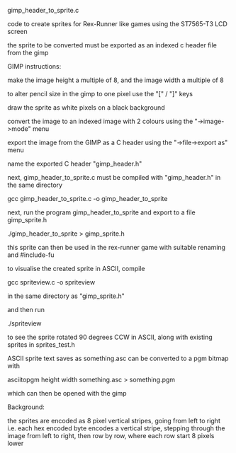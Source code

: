 gimp_header_to_sprite.c

code to create sprites for Rex-Runner like games using the ST7565-T3 LCD screen

the sprite to be converted must be exported as an indexed c header file from the gimp

GIMP instructions:

make the image height a multiple of 8, and the image width a multiple of 8

to alter pencil size in the gimp to one pixel use the "[" / "]" keys

draw the sprite as white pixels on a black background

convert the image to an indexed image with 2 colours using the "->image->mode" menu

export the image from the GIMP as a C header using the "->file->export as"  menu

name the exported C header "gimp_header.h"

next, gimp_header_to_sprite.c must be compiled with "gimp_header.h" in the same directory

gcc gimp_header_to_sprite.c -o gimp_header_to_sprite

next, run the program gimp_header_to_sprite and export to a file gimp_sprite.h

./gimp_header_to_sprite > gimp_sprite.h

this sprite can then be used in the rex-runner game with suitable renaming and #include-fu

to visualise the created sprite in ASCII, compile

gcc spriteview.c -o spriteview

in the same directory as "gimp_sprite.h"

and then run 

./spriteview

to see the sprite rotated 90 degrees CCW in ASCII, along with existing sprites in sprites_test.h

ASCII sprite text saves as something.asc can be converted to a pgm bitmap with

asciitopgm height width something.asc > something.pgm

which can then be opened with the gimp

Background:

the sprites are encoded as 8 pixel vertical stripes, going from left to right
i.e. each hex encoded byte encodes a vertical stripe, stepping through the image
from left to right, then row by row, where each row start 8 pixels lower

